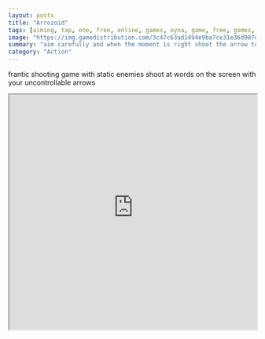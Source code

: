 ```yaml
---
layout: posts
title: "Arrozoid"
tags: [aiming, tap, one, free, online, games, oyna, game, free, games, play, play, games]
image: "https://img.gamedistribution.com/3c47c63ad1494e9ba7ce31e36d987d6b-1280x720.jpeg"
summary: "aim carefully and when the moment is right shoot the arrow towards the words on the screen  free online games oyna game free games play play games"
category: "Action"
---
```


frantic shooting game with static enemies shoot at words on the screen with your uncontrollable arrows

<iframe width="100%" height="480px;" src="https://html5.gamedistribution.com/3c47c63ad1494e9ba7ce31e36d987d6b/"></iframe>